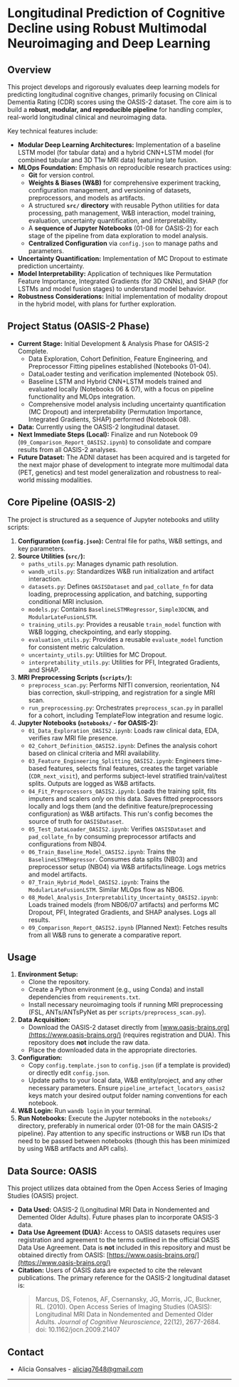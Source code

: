 # Longitudinal Prediction of Cognitive Decline using Robust Multimodal Neuroimaging and Deep Learning

## Overview

This project develops and rigorously evaluates deep learning models for predicting longitudinal cognitive changes, primarily focusing on Clinical Dementia Rating (CDR) scores using the OASIS-2 dataset. The core aim is to build a **robust, modular, and reproducible pipeline** for handling complex, real-world longitudinal clinical and neuroimaging data.

Key technical features include:
* **Modular Deep Learning Architectures:** Implementation of a baseline LSTM model (for tabular data) and a hybrid CNN+LSTM model (for combined tabular and 3D T1w MRI data) featuring late fusion.
* **MLOps Foundation:** Emphasis on reproducible research practices using:
    * **Git** for version control.
    * **Weights & Biases (W&B)** for comprehensive experiment tracking, configuration management, and versioning of datasets, preprocessors, and models as artifacts.
    * A structured **`src/` directory** with reusable Python utilities for data processing, path management, W&B interaction, model training, evaluation, uncertainty quantification, and interpretability.
    * A **sequence of Jupyter Notebooks** (01-08 for OASIS-2) for each stage of the pipeline from data exploration to model analysis.
    * **Centralized Configuration** via `config.json` to manage paths and parameters.
* **Uncertainty Quantification:** Implementation of MC Dropout to estimate prediction uncertainty.
* **Model Interpretability:** Application of techniques like Permutation Feature Importance, Integrated Gradients (for 3D CNNs), and SHAP (for LSTMs and model fusion stages) to understand model behavior.
* **Robustness Considerations:** Initial implementation of modality dropout in the hybrid model, with plans for further exploration.

## Project Status (OASIS-2 Phase)

* **Current Stage:** Initial Development & Analysis Phase for OASIS-2 Complete.
    * Data Exploration, Cohort Definition, Feature Engineering, and Preprocessor Fitting pipelines established (Notebooks 01-04).
    * DataLoader testing and verification implemented (Notebook 05).
    * Baseline LSTM and Hybrid CNN+LSTM models trained and evaluated locally (Notebooks 06 & 07), with a focus on pipeline functionality and MLOps integration.
    * Comprehensive model analysis including uncertainty quantification (MC Dropout) and interpretability (Permutation Importance, Integrated Gradients, SHAP) performed (Notebook 08).
* **Data:** Currently using the OASIS-2 longitudinal dataset.
* **Next Immediate Steps (Local):**
    Finalize and run Notebook 09 (`09_Comparison_Report_OASIS2.ipynb`) to consolidate and compare results from all OASIS-2 analyses.
* **Future Dataset:** The ADNI dataset has been acquired and is targeted for the next major phase of development to integrate more multimodal data (PET, genetics) and test model generalization and robustness to real-world missing modalities.

## Core Pipeline (OASIS-2)

The project is structured as a sequence of Jupyter notebooks and utility scripts:

1.  **Configuration (`config.json`):** Central file for paths, W&B settings, and key parameters.
2.  **Source Utilities (`src/`):**
    * `paths_utils.py`: Manages dynamic path resolution.
    * `wandb_utils.py`: Standardizes W&B run initialization and artifact interaction.
    * `datasets.py`: Defines `OASISDataset` and `pad_collate_fn` for data loading, preprocessing application, and batching, supporting conditional MRI inclusion.
    * `models.py`: Contains `BaselineLSTMRegressor`, `Simple3DCNN`, and `ModularLateFusionLSTM`.
    * `training_utils.py`: Provides a reusable `train_model` function with W&B logging, checkpointing, and early stopping.
    * `evaluation_utils.py`: Provides a reusable `evaluate_model` function for consistent metric calculation.
    * `uncertainty_utils.py`: Utilities for MC Dropout.
    * `interpretability_utils.py`: Utilities for PFI, Integrated Gradients, and SHAP.
3.  **MRI Preprocessing Scripts (`scripts/`):**
    * `preprocess_scan.py`: Performs NIfTI conversion, reorientation, N4 bias correction, skull-stripping, and registration for a single MRI scan.
    * `run_preprocessing.py`: Orchestrates `preprocess_scan.py` in parallel for a cohort, including TemplateFlow integration and resume logic.
4.  **Jupyter Notebooks (`notebooks/` - for OASIS-2):**
    * `01_Data_Exploration_OASIS2.ipynb`: Loads raw clinical data, EDA, verifies raw MRI file presence.
    * `02_Cohort_Definition_OASIS2.ipynb`: Defines the analysis cohort based on clinical criteria and MRI availability.
    * `03_Feature_Engineering_Splitting_OASIS2.ipynb`: Engineers time-based features, selects final features, creates the target variable (`CDR_next_visit`), and performs subject-level stratified train/val/test splits. Outputs are logged as W&B artifacts.
    * `04_Fit_Preprocessors_OASIS2.ipynb`: Loads the training split, fits imputers and scalers *only* on this data. Saves fitted preprocessors locally and logs them (and the definitive feature/preprocessing configuration) as W&B artifacts. This run's config becomes the source of truth for `OASISDataset`.
    * `05_Test_DataLoader_OASIS2.ipynb`: Verifies `OASISDataset` and `pad_collate_fn` by consuming preprocessor artifacts and configurations from NB04.
    * `06_Train_Baseline_Model_OASIS2.ipynb`: Trains the `BaselineLSTMRegressor`. Consumes data splits (NB03) and preprocessor setup (NB04) via W&B artifacts/lineage. Logs metrics and model artifacts.
    * `07_Train_Hybrid_Model_OASIS2.ipynb`: Trains the `ModularLateFusionLSTM`. Similar MLOps flow as NB06.
    * `08_Model_Analysis_Interpretability_Uncertainty_OASIS2.ipynb`: Loads trained models (from NB06/07 artifacts) and performs MC Dropout, PFI, Integrated Gradients, and SHAP analyses. Logs all results.
    * `09_Comparison_Report_OASIS2.ipynb` (Planned Next): Fetches results from all W&B runs to generate a comparative report.

## Usage

1.  **Environment Setup:**
    * Clone the repository.
    * Create a Python environment (e.g., using Conda) and install dependencies from `requirements.txt`.
    * Install necessary neuroimaging tools if running MRI preprocessing (FSL, ANTs/ANTsPyNet as per `scripts/preprocess_scan.py`).
2.  **Data Acquisition:**
    * Download the OASIS-2 dataset directly from [www.oasis-brains.org](https://www.oasis-brains.org/) (requires registration and DUA). This repository does **not** include the raw data.
    * Place the downloaded data in the appropriate directories.
3.  **Configuration:**
    * Copy `config.template.json` to `config.json` (if a template is provided) or directly edit `config.json`.
    * Update paths to your local data, W&B entity/project, and any other necessary parameters. Ensure `pipeline_artefact_locators_oasis2` keys match your desired output folder naming conventions for each notebook.
4.  **W&B Login:** Run `wandb login` in your terminal.
5.  **Run Notebooks:** Execute the Jupyter notebooks in the `notebooks/` directory, preferably in numerical order (01-08 for the main OASIS-2 pipeline). Pay attention to any specific instructions or W&B run IDs that need to be passed between notebooks (though this has been minimized by using W&B artifacts and API calls).

## Data Source: OASIS

This project utilizes data obtained from the Open Access Series of Imaging Studies (OASIS) project.

* **Data Used:** OASIS-2 (Longitudinal MRI Data in Nondemented and Demented Older Adults). Future phases plan to incorporate OASIS-3 data.
* **Data Use Agreement (DUA):** Access to OASIS datasets requires user registration and agreement to the terms outlined in the official OASIS Data Use Agreement. Data is **not** included in this repository and must be obtained directly from OASIS: [https://www.oasis-brains.org/](https://www.oasis-brains.org/)
* **Citation:** Users of OASIS data are expected to cite the relevant publications. The primary reference for the OASIS-2 longitudinal dataset is:
    > Marcus, DS, Fotenos, AF, Csernansky, JG, Morris, JC, Buckner, RL. (2010). Open Access Series of Imaging Studies (OASIS): Longitudinal MRI Data in Nondemented and Demented Older Adults. *Journal of Cognitive Neuroscience*, 22(12), 2677-2684. doi: 10.1162/jocn.2009.21407

## Contact

* Alicia Gonsalves - aliciag7648@gmail.com

---